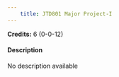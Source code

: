 ```yaml
---
    title: JTD801 Major Project-I
---
```

**Credits:** 6 (0-0-12)



#### Description 
No description available